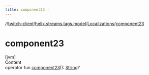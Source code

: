 ```yaml
---
title: component23 -
---
```

//[twitch-client](../../index.md)/[helix.streams.tags.model](../index.md)/[Localizations](index.md)/[component23](component23.md)



# component23  
[jvm]  
Content  
operator fun [component23](component23.md)(): [String](https://kotlinlang.org/api/latest/jvm/stdlib/kotlin/-string/index.html)?  



